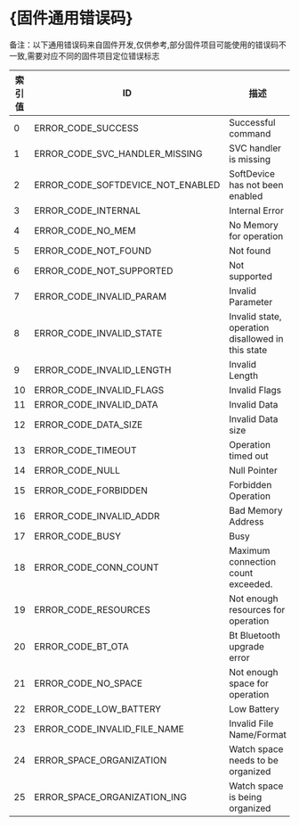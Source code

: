 # {固件通用错误码}

备注：以下通用错误码来自固件开发,仅供参考,部分固件项目可能使用的错误码不一致,需要对应不同的固件项目定位错误标志

| 索引值 | ID                                | 描述                                              |
| ------ | --------------------------------- | ------------------------------------------------- |
| 0      | ERROR_CODE_SUCCESS                | Successful command                                |
| 1      | ERROR_CODE_SVC_HANDLER_MISSING    | SVC handler is missing                            |
| 2      | ERROR_CODE_SOFTDEVICE_NOT_ENABLED | SoftDevice has not been enabled                   |
| 3      | ERROR_CODE_INTERNAL               | Internal Error                                    |
| 4      | ERROR_CODE_NO_MEM                 | No Memory for operation                           |
| 5      | ERROR_CODE_NOT_FOUND              | Not found                                         |
| 6      | ERROR_CODE_NOT_SUPPORTED          | Not supported                                     |
| 7      | ERROR_CODE_INVALID_PARAM          | Invalid Parameter                                 |
| 8      | ERROR_CODE_INVALID_STATE          | Invalid state, operation disallowed in this state |
| 9      | ERROR_CODE_INVALID_LENGTH         | Invalid Length                                    |
| 10     | ERROR_CODE_INVALID_FLAGS          | Invalid Flags                                     |
| 11     | ERROR_CODE_INVALID_DATA           | Invalid Data                                      |
| 12     | ERROR_CODE_DATA_SIZE              | Invalid Data size                                 |
| 13     | ERROR_CODE_TIMEOUT                | Operation timed out                               |
| 14     | ERROR_CODE_NULL                   | Null Pointer                                      |
| 15     | ERROR_CODE_FORBIDDEN              | Forbidden Operation                               |
| 16     | ERROR_CODE_INVALID_ADDR           | Bad Memory Address                                |
| 17     | ERROR_CODE_BUSY                   | Busy                                              |
| 18     | ERROR_CODE_CONN_COUNT             | Maximum connection count exceeded.                |
| 19     | ERROR_CODE_RESOURCES              | Not enough resources for operation                |
| 20     | ERROR_CODE_BT_OTA                 | Bt Bluetooth upgrade error                        |
| 21     | ERROR_CODE_NO_SPACE               | Not enough space for operation                    |
| 22     | ERROR_CODE_LOW_BATTERY            | Low Battery                                       |
| 23     | ERROR_CODE_INVALID_FILE_NAME      | Invalid File Name/Format                          |
| 24     | ERROR_SPACE_ORGANIZATION          | Watch space needs to be organized                 |
| 25     | ERROR_SPACE_ORGANIZATION_ING      | Watch space is being organized                    |
